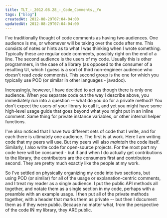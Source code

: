 ```yaml
---
title: TLT_-_2012.08.28_-_Code_Comments,_Yo
tags: ["blog"]
createdAt: 2012-08-29T07:04-04:00
updatedAt: 2012-08-29T07:04-04:00
---
```



I've traditionally thought of code comments as having two audiences. One audience is me, or whomever will be taking over the code after me. This consists of notes or hints as to what I was thinking when I wrote something. Typically these are regular code comments, possibly right on the end of a line. The second audience is the users of my code. Usually this is other programmers, in the case of a library (as opposed to the consumer of a resulting UI, which I guess is a sort of third non-engineer audience who doesn't read _code_ comments). This second group is the one for which you typically use POD (or similar in other languages - javadoc).

Increasingly, however, I have decided to act as though there is only one audience. When you separate code out the way I describe above, you immediately run into a question -- what do you do for a private method? You don't expect the users of your library to call it, and yet you might have some high-level usage guide that goes beyond what you might put in an inline comment. Same thing for private instance variables, or other internal helper functions.

I've also noticed that I have two different sets of code that I write, and for each there is ultimately one audience. The first is at work. Here I am writing code that my peers will use. But my peers will also _maintain_ the code itself. Similarly, I also write code for open-source projects. For the most part my code here will be consumed - but if and when I do actually get contributions to the library, the contributors are the consumers first and contributors second. They are pretty much exactly like the people at my work.

So I've settled on physically organizing my code into two sections, but using POD (or similar) for all of the usage or explanation-centric comments, and I treat my reader as a single audience. I put the public API methods all together, and notate them as a single section in my code, perhaps with a preamble with an example usage. I then put all of the private methods together, with a header that marks them as private -- but then I document them as if they were public. Because no matter what, from the perspective of the code IN my library, they ARE public.

